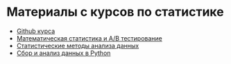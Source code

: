 # Материалы с курсов по статистике
- [Github курса](https://github.com/FUlyankin/matstat_coursera)
- [Математическая статистика и A/B тестирование](https://www.coursera.org/learn/mathematical-statistics-and-ab-testing)
- [Статистические методы анализа данных](https://www.coursera.org/learn/data-analysis-statistical-methods)
- [Сбор и анализ данных в Python](https://www.coursera.org/learn/data-collection-and-analysis-in-python?specialization=machine-learning-from-statistics-to-neural-networks)